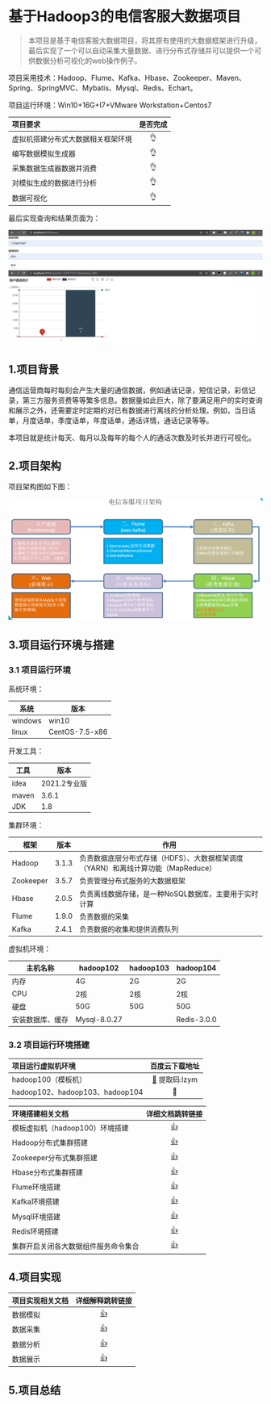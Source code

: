 # 基于Hadoop3的电信客服大数据项目

> 本项目是基于电信客服大数据项目，将其原有使用的大数据框架进行升级，最后实现了一个可以自动采集大量数据、进行分布式存储并可以提供一个可供数据分析可视化的web操作例子。

项目采用技术：Hadoop、Flume、Kafka、Hbase、Zookeeper、Maven、Spring、SpringMVC、Mybatis、Mysql、Redis、Echart。

项目运行环境：Win10+16G+I7+VMware Workstation+Centos7

| 项目要求                           | 是否完成  |
| :--------------------------------- | :-------: |
| 虚拟机搭建分布式大数据相关框架环境 | :ok_hand: |
| 编写数据模拟生成器                 | :ok_hand: |
| 采集数据生成器数据并消费           | :ok_hand: |
| 对模拟生成的数据进行分析           | :ok_hand: |
| 数据可视化                         | :ok_hand: |

最后实现查询和结果页面为：

<div align=center><img src="imgs\2.png" alt="Image text" /></div>

<div align=center><img src="imgs\3.png" alt="Image text" /></div>

## 1.项目背景

通信运营商每时每刻会产生大量的通信数据，例如通话记录，短信记录，彩信记录，第三方服务资费等等繁多信息。数据量如此巨大，除了要满足用户的实时查询和展示之外，还需要定时定期的对已有数据进行离线的分析处理。例如，当日话单，月度话单，季度话单，年度话单，通话详情，通话记录等等。

本项目就是统计每天、每月以及每年的每个人的通话次数及时长并进行可视化。

## 2.项目架构

项目架构图如下图：

<div align=center><img src="imgs\1.png" alt="Image text" /></div>

## 3.项目运行环境与搭建

### 3.1 项目运行环境

系统环境：

| 系统    | 版本           |
| ------- | -------------- |
| windows | win10          |
| linux   | CentOS-7.5-x86 |

开发工具：

| 工具  | 版本         |
| ----- | ------------ |
| idea  | 2021.2专业版 |
| maven | 3.6.1        |
| JDK   | 1.8          |

集群环境：

| 框架      | 版本  | 作用                                                         |
| --------- | ----- | ------------------------------------------------------------ |
| Hadoop    | 3.1.3 | 负责数据底层分布式存储（HDFS）、大数据框架调度（YARN）和离线计算功能（MapReduce） |
| Zookeeper | 3.5.7 | 负责管理分布式服务的大数据框架                               |
| Hbase     | 2.0.5 | 负责离线数据存储，是一种NoSQL数据库，主要用于实时计算        |
| Flume     | 1.9.0 | 负责数据的采集                                               |
| Kafka     | 2.4.1 | 负责数据的收集和提供消费队列                                 |

虚拟机环境：

| 主机名称         | hadoop102    | hadoop103 | hadoop104   |
| ---------------- | ------------ | --------- | ----------- |
| 内存             | 4G           | 2G        | 2G          |
| CPU              | 2核          | 2核       | 2核         |
| 硬盘             | 50G          | 50G       | 50G         |
| 安装数据库、缓存 | Mysql-8.0.27 |           | Redis-3.0.0 |

### 3.2 项目运行环境搭建

| 项目运行虚拟机环境              |                        百度云下载地址                        |
| :------------------------------ | :----------------------------------------------------------: |
| hadoop100（模板机）             | [:clap:](https://pan.baidu.com/s/1c8rC9pFfdiJBt_h-wJ1EBA)  提取码:lzym |
| hadoop102、hadoop103、hadoop104 |                            :clap:                            |

| 环境搭建相关文档                     |                       详细文档跳转链接                       |
| :----------------------------------- | :----------------------------------------------------------: |
| 模板虚拟机（hadoop100）环境搭建      | [:thumbsup:](https://github.com/LelandYan/Big_Data_Project/blob/main/doc/%E6%A8%A1%E6%9D%BF%E8%99%9A%E6%8B%9F%E6%9C%BA%E7%8E%AF%E5%A2%83%E6%90%AD%E5%BB%BA.md) |
| Hadoop分布式集群搭建                 | [:thumbsup:](https://github.com/LelandYan/Big_Data_Project/blob/main/doc/Hadoop%E5%88%86%E5%B8%83%E5%BC%8F%E9%9B%86%E7%BE%A4%E6%90%AD%E5%BB%BA.md) |
| Zookeeper分布式集群搭建              | [:thumbsup:](https://github.com/LelandYan/Big_Data_Project/blob/main/doc/Zookeeper%E5%88%86%E5%B8%83%E5%BC%8F%E9%9B%86%E7%BE%A4%E6%90%AD%E5%BB%BA.md) |
| Hbase分布式集群搭建                  | [:thumbsup:](https://github.com/LelandYan/Big_Data_Project/blob/main/doc/Hbase%E5%88%86%E5%B8%83%E5%BC%8F%E9%9B%86%E7%BE%A4%E6%90%AD%E5%BB%BA.md) |
| Flume环境搭建                        | [:thumbsup:](https://github.com/LelandYan/Big_Data_Project/blob/main/doc/Flume%E7%8E%AF%E5%A2%83%E6%90%AD%E5%BB%BA.md) |
| Kafka环境搭建                        | [:thumbsup:](https://github.com/LelandYan/Big_Data_Project/blob/main/doc/Kafka%E7%8E%AF%E5%A2%83%E6%90%AD%E5%BB%BA.md) |
| Mysql环境搭建                        | [:thumbsup:](https://github.com/LelandYan/Big_Data_Project/blob/main/doc/MySql%E7%8E%AF%E5%A2%83%E6%90%AD%E5%BB%BA.md) |
| Redis环境搭建                        | [:thumbsup:](https://github.com/LelandYan/Big_Data_Project/blob/main/doc/Redies%E7%8E%AF%E5%A2%83%E6%90%AD%E5%BB%BA.md) |
| 集群开启关闭各大数据组件服务命令集合 | [:thumbsup:](https://github.com/LelandYan/Big_Data_Project/blob/main/doc/%E5%BC%80%E5%90%AF%E9%9B%86%E7%BE%A4%E4%B8%AA%E5%90%84%E5%A4%A7%E6%95%B0%E6%8D%AE%E6%A1%86%E6%9E%B6%E5%91%BD%E4%BB%A4.md) |

## 4.项目实现

| 项目实现相关文档 |                       详细解释跳转链接                       |
| :--------------- | :----------------------------------------------------------: |
| 数据模拟         | [:thumbsup:](https://github.com/LelandYan/Big_Data_Project/blob/main/doc/%E6%95%B0%E6%8D%AE%E6%A8%A1%E6%8B%9F.md) |
| 数据采集         | [:thumbsup:](https://github.com/LelandYan/Big_Data_Project/blob/main/doc/%E6%95%B0%E6%8D%AE%E9%87%87%E9%9B%86.md) |
| 数据分析         | [:thumbsup:](https://github.com/LelandYan/Big_Data_Project/blob/main/doc/%E6%95%B0%E6%8D%AE%E5%88%86%E6%9E%90.md) |
| 数据展示         | [:thumbsup:](https://github.com/LelandYan/Big_Data_Project/blob/main/doc/%E6%95%B0%E6%8D%AE%E5%B1%95%E7%A4%BA.md) |

## 5.项目总结

